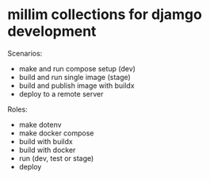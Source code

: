 # millim collections for djamgo development

Scenarios:
- make and run compose setup (dev)
- build and run single image (stage)
- build and publish image with buildx
- deploy to a remote server

Roles:
- make dotenv
- make docker compose
- build with buildx
- build with docker
- run (dev, test or stage)
- deploy
